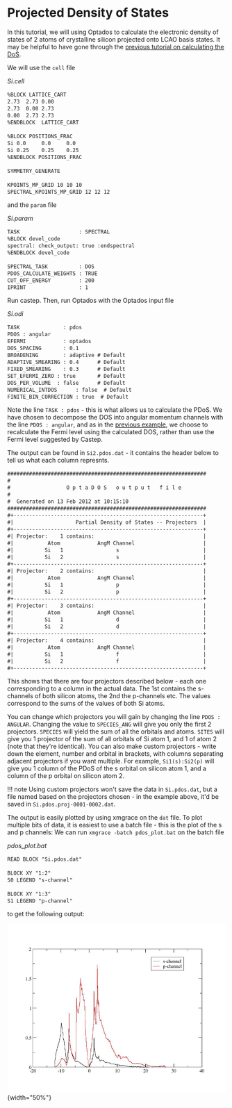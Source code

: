 # Projected Density of States

In this tutorial, we will using Optados to calculate the electronic density of states of 2 atoms of crystalline silicon projected onto LCAO basis states. It may be helpful to have gone through the [previous tutorial on calculating the DoS](DOS.md).

We will use the `cell` file

*Si.cell*
```
%BLOCK LATTICE_CART
2.73  2.73 0.00
2.73  0.00 2.73
0.00  2.73 2.73
%ENDBLOCK  LATTICE_CART

%BLOCK POSITIONS_FRAC
Si 0.0     0.0     0.0
Si 0.25    0.25    0.25
%ENDBLOCK POSITIONS_FRAC

SYMMETRY_GENERATE

KPOINTS_MP_GRID 10 10 10  
SPECTRAL_KPOINTS_MP_GRID 12 12 12
```

and the `param` file

*Si.param*
```
TASK                   : SPECTRAL
%BLOCK devel_code
spectral: check_output: true :endspectral
%ENDBLOCK devel_code

SPECTRAL_TASK          : DOS
PDOS_CALCULATE_WEIGHTS : TRUE
CUT_OFF_ENERGY         : 200
IPRINT                 : 1
```

Run castep. Then, run Optados with the Optados input file

*Si.odi*
```
TASK              : pdos
PDOS : angular
EFERMI            : optados
DOS_SPACING       : 0.1
BROADENING        : adaptive # Default
ADAPTIVE_SMEARING : 0.4      # Default
FIXED_SMEARING    : 0.3      # Default
SET_EFERMI_ZERO : true       # Default
DOS_PER_VOLUME  : false      # Default
NUMERICAL_INTDOS      : false  # Default
FINITE_BIN_CORRECTION : true  # Default
```

Note the line `TASK : pdos` - this is what allows us to calculate the PDoS. We have chosen to decompose the DOS into angular momentum channels with the line `PDOS : angular`, and as in the [previous example](DOS.md), we choose to recalculate the Fermi level using the calculated DOS, rather than use the Fermi level suggested by Castep.

The output can be found in `Si2.pdos.dat` - it contains the header below to tell us what each column represnts.

```
################################################################
#
#                  O p t a D O S   o u t p u t   f i l e
#
#  Generated on 13 Feb 2012 at 10:15:10
################################################################
#+-------------------------------------------------------------+
#|                    Partial Density of States -- Projectors  |
#+-------------------------------------------------------------+
#| Projector:    1 contains:                                   |
#|           Atom            AngM Channel                      |
#|          Si   1                 s                           |
#|          Si   2                 s                           |
#+-------------------------------------------------------------+
#| Projector:    2 contains:                                   |
#|           Atom            AngM Channel                      |
#|          Si   1                 p                           |
#|          Si   2                 p                           |
#+-------------------------------------------------------------+
#| Projector:    3 contains:                                   |
#|           Atom            AngM Channel                      |
#|          Si   1                 d                           |
#|          Si   2                 d                           |
#+-------------------------------------------------------------+
#| Projector:    4 contains:                                   |
#|           Atom            AngM Channel                      |
#|          Si   1                 f                           |
#|          Si   2                 f                           |
#+-------------------------------------------------------------+
```

This shows that there are four projectors described below - each one corresponding to a column in the actual data. The 1st contains the s-channels of both silicon atoms, the 2nd the p-channels etc. The values correspond to the sums of the values of both Si atoms.

You can change which projectors you will gain by changing the line `PDOS : ANGULAR`. Changing the value to `SPECIES_ANG` will give you only the first 2 projectors. `SPECIES` will yield the sum of all the orbitals and atoms. `SITES` will give you 1 projector of the sum of all orbitals of Si atom 1, and 1 of atom 2 (note that they're identical). You can also make custom projectors - write down the element, number and orbital in brackets, with columns separating adjacent projectors if you want multiple. For example, `Si1(s):Si2(p)` will give you 1 column of the PDoS of the s orbital on silicon atom 1, and a column of the p orbital on silicon atom 2.

!!! note
    Using custom projectors won't save the data in `Si.pdos.dat`, but a file named based on the projectors chosen - in the example above, it'd be saved in `Si.pdos.proj-0001-0002.dat`.

The output is easily plotted by using xmgrace on the `dat` file. To plot multiple bits of data, it is easiest to use a batch file - this is the plot of the s and p channels: We can run `xmgrace -batch pdos_plot.bat` on the batch file

*pdos_plot.bat*
```
READ BLOCK "Si.pdos.dat"

BLOCK XY "1:2"
S0 LEGEND "s-channel"

BLOCK XY "1:3"
S1 LEGEND "p-channel"
```

to get the following output:

![Result plot](basic_result.png){width="50%"}
